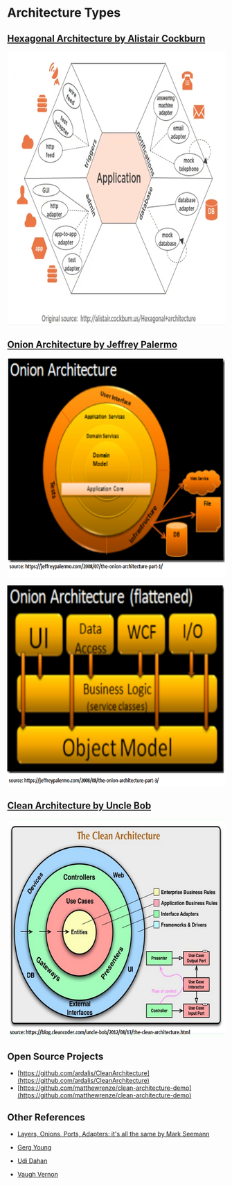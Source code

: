 # Architecture Types

## [Hexagonal Architecture by Alistair Cockburn](https://alistair.cockburn.us/Hexagonal+architecture)

<p align="center">
  <img width="934" height="631" src="../images/architectures/AlistairCockburnHexaArch.png">
</p>

## [Onion Architecture by Jeffrey Palermo](https://jeffreypalermo.com/2008/07/the-onion-architecture-part-1/)

<p align="center">
  <img width="669" height="506" src="../images/architectures/JeffreyPalermoOnionArch.png">
</p>

<p align="center">
  <img width="684" height="464" src="../images/architectures/JeffreyPalermoOnionArchFlattened.png">
</p>


## [Clean Architecture by Uncle Bob](https://blog.cleancoder.com/uncle-bob/2012/08/13/the-clean-architecture.html)
<p align="center">
  <img width="661" height="503" src="../images/architectures/UncleBobCleanArch.png">
</p>

## Open Source Projects
- [https://github.com/ardalis/CleanArchitecture](https://github.com/ardalis/CleanArchitecture)
- [https://github.com/matthewrenze/clean-architecture-demo](https://github.com/matthewrenze/clean-architecture-demo)

## Other References
- [Layers, Onions, Ports, Adapters: it's all the same by Mark Seemann](https://blog.ploeh.dk/2013/12/03/layers-onions-ports-adapters-its-all-the-same/)

- [Gerg Young](https://goodenoughsoftware.net)
- [Udi Dahan](http://udidahan.com)
- [Vaugh Vernon](vaughvernon.com)
